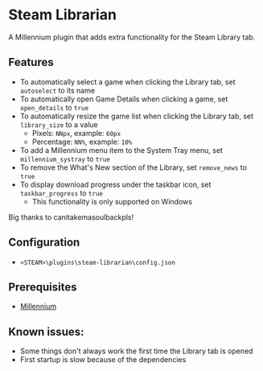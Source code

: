 # Steam Librarian

A Millennium plugin that adds extra functionality for the Steam Library tab.

## Features
- To automatically select a game when clicking the Library tab, set `autoselect` to its name
- To automatically open Game Details when clicking a game, set `open_details` to `true`
- To automatically resize the game list when clicking the Library tab, set `library_size` to a value
    - Pixels: `NNpx`, example: `60px`
    - Percentage: `NN%`, example: `10%`
- To add a Millennium menu item to the System Tray menu, set `millennium_systray` to `true`
- To remove the What's New section of the Library, set `remove_news` to `true`
- To display download progress under the taskbar icon, set `taskbar_progress` to `true`
    - This functionality is only supported on Windows

Big thanks to canitakemasoulbackpls!

## Configuration
- `<STEAM>\plugins\steam-librarian\config.json`

## Prerequisites
- [Millennium](https://steambrew.app/)

## Known issues:
- Some things don't always work the first time the Library tab is opened
- First startup is slow because of the dependencies